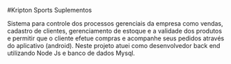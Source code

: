 #Kripton Sports Suplementos

Sistema para controle dos processos gerenciais da empresa como
vendas,
cadastro de clientes, gerenciamento de estoque e a validade dos
produtos e permitir que o cliente efetue compras e acompanhe
seus pedidos através do aplicativo (android). Neste projeto atuei como desenvolvedor back
end utilizando Node Js e banco de dados Mysql.
